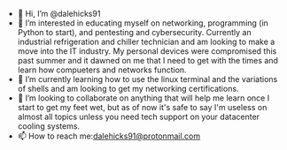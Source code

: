 - 👋 Hi, I’m @dalehicks91
- 👀 I’m interested in educating myself on networking, programming (in Python to start), and pentesting and cybersecurity. Currently an industrial refrigeration
and chiller technician and am looking to make a move into the IT industry. My personal devices were compromised this past summer and it dawned on me that I 
need to get with the times and learn how compueters and networks function.
- 🌱 I’m currently learning how to use the linux terminal and the variations of shells and am looking to get my networking certifications.
- 💞️ I’m looking to collaborate on anything that will help me learn once I start to get my feet wet, but as of now it's safe to say I'm useless
on almost all topics unless you need tech support on your datacenter cooling systems.
- 📫 How to reach me:dalehicks91@protonmail.com

<!---
dalehicks91/dalehicks91 is a ✨ special ✨ repository because its `README.md` (this file) appears on your GitHub profile.
You can click the Preview link to take a look at your changes.
--->
